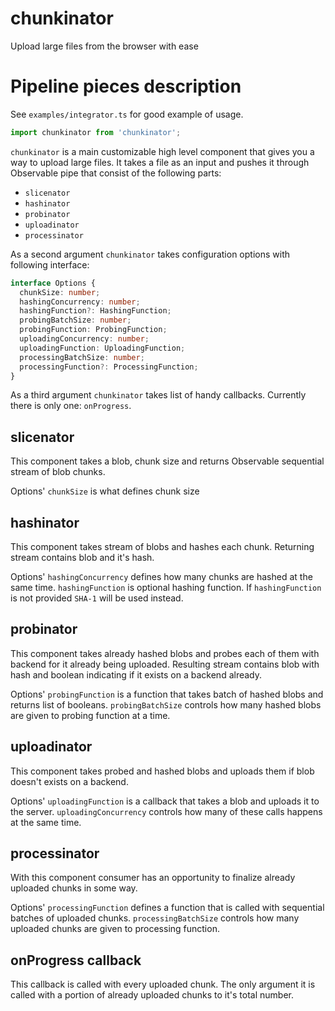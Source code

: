 # chunkinator
Upload large files from the browser with ease

# Pipeline pieces description

See `examples/integrator.ts` for good example of usage. 

```Javascript
import chunkinator from 'chunkinator';
```

`chunkinator` is a main customizable high level component that gives you a way to upload large files.
It takes a file as an input and pushes it through Observable pipe that consist of the following parts:

- `slicenator`
- `hashinator`
- `probinator`
- `uploadinator`
- `processinator`

As a second argument `chunkinator` takes configuration options with following interface:

```Typescript
interface Options {
  chunkSize: number;
  hashingConcurrency: number;
  hashingFunction?: HashingFunction;
  probingBatchSize: number;
  probingFunction: ProbingFunction;
  uploadingConcurrency: number;
  uploadingFunction: UploadingFunction;
  processingBatchSize: number;
  processingFunction?: ProcessingFunction;
}
```

As a third argument `chunkinator` takes list of handy callbacks. Currently there is only one: `onProgress`.

## slicenator

This component takes a blob, chunk size and returns Observable sequential stream of blob chunks. 

Options' `chunkSize` is what defines chunk size

## hashinator

This component takes stream of blobs and hashes each chunk. Returning stream contains blob and it's hash.

Options' `hashingConcurrency` defines how many
chunks are hashed at the same time. `hashingFunction` is optional hashing function. If `hashingFunction` is not 
provided `SHA-1` will be used instead.

## probinator

This component takes already hashed blobs and probes each of them with backend for it already being uploaded. 
Resulting stream contains blob with hash and boolean indicating if it exists on a backend already. 

Options' `probingFunction` is a function that takes batch of hashed blobs and returns list of booleans.
`probingBatchSize` controls how many hashed blobs are given to probing function at a time.

## uploadinator

This component takes probed and hashed blobs and uploads them if blob doesn't exists on a backend.

Options' `uploadingFunction` is a callback that takes a blob and uploads it to the server. 
`uploadingConcurrency` controls how many of these calls happens at the same time.

## processinator

With this component consumer has an opportunity to finalize already uploaded chunks in some way.

Options' `processingFunction` defines a function that is called with sequential batches of uploaded chunks.
`processingBatchSize` controls how many uploaded chunks are given to processing function.


## onProgress callback

This callback is called with every uploaded chunk. The only argument it is called with a portion of already 
uploaded chunks to it's total number.
   
